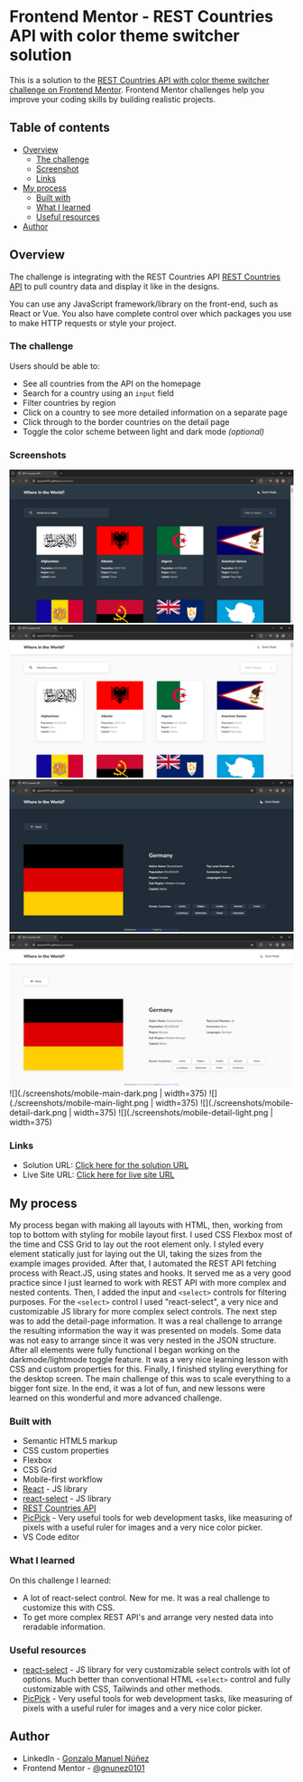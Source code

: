 # Frontend Mentor - REST Countries API with color theme switcher solution

This is a solution to the [REST Countries API with color theme switcher challenge on Frontend Mentor](https://www.frontendmentor.io/challenges/rest-countries-api-with-color-theme-switcher-5cacc469fec04111f7b848ca). Frontend Mentor challenges help you improve your coding skills by building realistic projects. 

## Table of contents

- [Overview](#overview)
  - [The challenge](#the-challenge)
  - [Screenshot](#screenshot)
  - [Links](#links)
- [My process](#my-process)
  - [Built with](#built-with)
  - [What I learned](#what-i-learned)
  - [Useful resources](#useful-resources)
- [Author](#author)

## Overview

The challenge is integrating with the REST Countries API [REST Countries API](https://restcountries.com) to pull country data and display it like in the designs.

You can use any JavaScript framework/library on the front-end, such as React or Vue. You also have complete control over which packages you use to make HTTP requests or style your project.

### The challenge

Users should be able to:

- See all countries from the API on the homepage
- Search for a country using an `input` field
- Filter countries by region
- Click on a country to see more detailed information on a separate page
- Click through to the border countries on the detail page
- Toggle the color scheme between light and dark mode *(optional)*

### Screenshots

![](./screenshots/desktop-main-dark.png)
![](./screenshots/desktop-main-light.png)
![](./screenshots/desktop-detail-dark.png)
![](./screenshots/desktop-detail-light.png)
![](./screenshots/mobile-main-dark.png | width=375)
![](./screenshots/mobile-main-light.png | width=375)
![](./screenshots/mobile-detail-dark.png | width=375)
![](./screenshots/mobile-detail-light.png | width=375)

### Links

- Solution URL: [Click here for the solution URL](https://github.com/gnunez0101/countries)
- Live Site URL: [Click here for live site URL](https://gnunez0101.github.io/countries/)

## My process

My process began with making all layouts with HTML, then, working from top to bottom with styling for mobile layout first. I used CSS Flexbox most of the time and CSS Grid to lay out the root element only. I styled every element statically just for laying out the UI, taking the sizes from the example images provided. After that, I automated the REST API fetching process with React.JS, using states and hooks. It served me as a very good practice since I just learned to work with REST API with more complex and nested contents. Then, I added the input and `<select>` controls for filtering purposes. For the `<select>` control I used "react-select", a very nice and customizable JS library for more complex select controls. The next step was to add the detail-page information. It was a real challenge to arrange the resulting information the way it was presented on models. Some data was not easy to arrange since it was very nested in the JSON structure. After all elements were fully functional I began working on the darkmode/lightmode toggle feature. It was a very nice learning lesson with CSS and custom properties for this. Finally, I finished styling everything for the desktop screen. The main challenge of this was to scale everything to a bigger font size. In the end, it was a lot of fun, and new lessons were learned on this wonderful and more advanced challenge.

### Built with

- Semantic HTML5 markup
- CSS custom properties
- Flexbox
- CSS Grid
- Mobile-first workflow
- [React](https://reactjs.org/) - JS library
- [react-select](https://react-select.com/) - JS library
- [REST Countries API](https://restcountries.com)
- [PicPick](https://picpick.app/en/) - Very useful tools for web development tasks, like measuring of pixels with a useful ruler for images and a very nice color picker.
- VS Code editor

### What I learned

On this challenge I learned:
- A lot of react-select control. New for me. It was a real challenge to customize this with CSS.
- To get more complex REST API's and arrange very nested data into reradable information.

### Useful resources

- [react-select](https://react-select.com/) - JS library for very customizable select controls with lot of options. Much better than conventional HTML `<select>` control and fully customizable with CSS, Tailwinds and other methods.
- [PicPick](https://picpick.app/en/) - Very useful tools for web development tasks, like measuring of pixels with a useful ruler for images and a very nice color picker.

## Author

- LinkedIn - [Gonzalo Manuel Núñez](https://www.linkedin.com/in/gnunez0101)
- Frontend Mentor - [@gnunez0101](https://www.frontendmentor.io/profile/gnunez0101)